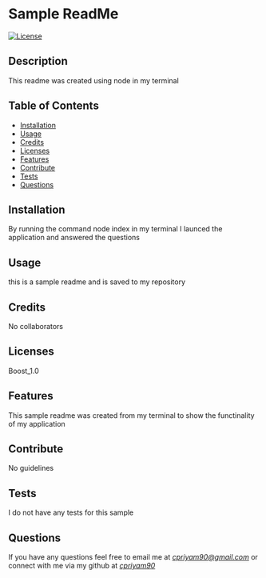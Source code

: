 
# Sample ReadMe

[![License](https://img.shields.io/badge/License-Boost_1.0-green)](https://choosealicense.com/licenses/)

## Description
This readme was created using node in my terminal


## Table of Contents
* [Installation](#Installation)
* [Usage](#Usage)
* [Credits](#Credits)
* [Licenses](#Licenses)
* [Features](#Features)
* [Contribute](#Contribute)
* [Tests](#Tests)
* [Questions](#Questions)


## Installation
By running the command node index in my terminal I launced the application and answered the questions


## Usage
this is a sample readme and is saved to my repository


## Credits
No collaborators


## Licenses
Boost_1.0


## Features
This sample readme was created from my terminal to show the functinality of my application


## Contribute
No guidelines


## Tests
I do not have any tests for this sample


## Questions
If you have any questions feel free to email me at *cpriyam90@gmail.com* or connect with me via my github at *[cpriyam90](https://github.com/cpriyam90)*


